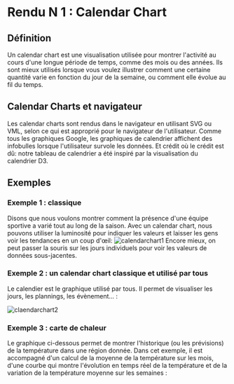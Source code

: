 # Rendu N 1 : Calendar Chart
## Définition
Un calendar chart est une visualisation utilisée pour montrer l'activité au cours d'une longue période de temps, comme des mois ou des années. Ils sont mieux utilisés lorsque vous voulez illustrer comment une certaine quantité varie en fonction du jour de la semaine, ou comment elle évolue au fil du temps.
## Calendar Charts et navigateur
Les calendar charts sont rendus dans le navigateur en utilisant SVG ou VML, selon ce qui est approprié pour le navigateur de l'utilisateur. Comme tous les graphiques Google, les graphiques de calendrier affichent des infobulles lorsque l'utilisateur survole les données. Et crédit où le crédit est dû: notre tableau de calendrier a été inspiré par la visualisation du calendrier D3.
## Exemples
### Exemple 1 : classique
Disons que nous voulons montrer comment la présence d'une équipe sportive a varié tout au long de la saison. 
Avec un calendar chart, nous pouvons utiliser la luminosité pour indiquer les valeurs et laisser les gens voir les tendances en un coup d'œil:
![calendarchart1](https://user-images.githubusercontent.com/35372804/35143466-f122af22-fd01-11e7-8cab-184d9c940b23.PNG)
Encore mieux, on peut passer la souris sur les jours individuels pour voir les valeurs de données sous-jacentes.
### Exemple 2 : un calendar chart classique et utilisé par tous
Le calendier est le graphique utilisé par tous. Il permet de visualiser les jours, les plannings, les évènement... :

![claendarchart2](https://user-images.githubusercontent.com/35372804/35143655-86741dcc-fd02-11e7-91f2-34a0e0fbaec7.PNG)

### Exemple 3 : carte de chaleur
Le graphique ci-dessous permet de montrer l'historique (ou les prévisions) de la température dans une région donnée. Dans cet exemple, il est accompagné d'un calcul de la moyenne de la température sur les mois, d'une courbe qui montre l'évolution en temps réel de la température et de la variation de la température moyenne sur les semaines :


